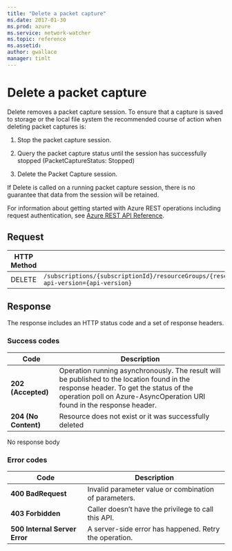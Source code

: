 ```yaml
---
title: "Delete a packet capture"
ms.date: 2017-01-30
ms.prod: azure
ms.service: network-watcher
ms.topic: reference
ms.assetid: 
author: gwallace
manager: timlt
---
```


# Delete a packet capture

Delete removes a packet capture session. To ensure that a capture is saved to storage or the local file system the recommended course of action when deleting packet captures is:

1. Stop the packet capture session.

2. Query the packet capture status until the session has successfully stopped (PacketCaptureStatus: Stopped)

3. Delete the Packet Capture session.

If Delete is called on a running packet capture session, there is no guarantee that data from the session will be retained.

For information about getting started with Azure REST operations including request authentication, see [Azure REST API Reference](../../../../index.md).
## Request

| HTTP Method | URI|  
| ----------- |----|  
| DELETE | `/subscriptions/{subscriptionId}/resourceGroups/{resourceGroupName}/providers/Microsoft.Network/networkWatchers/{networkWatcherName}/packetCaptures/{packetCaptureName}?api-version={api-version}` |

## Response  

The response includes an HTTP status code and a set of response headers.

### Success codes

| Code | Description |
| ---- | ----------- |
| **202 (Accepted)** | Operation running asynchronously. The result will be published to the location found in the response header. To get the status of the operation poll on Azure-AsyncOperation URI found in the response header. | 
| **204 (No Content)** | Resource does not exist or it was successfully deleted

No response body

### Error codes

| Code | Description |
| ---- | ----------- |
| **400 BadRequest** | Invalid parameter value or combination of parameters. | 
| **403 Forbidden** | Caller doesn’t have the privilege to call this API. |
| **500 Internal Server Error** |  A server-side error has happened. Retry the operation. |     



 
